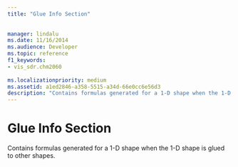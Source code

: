```yaml
---
title: "Glue Info Section"
 
 
manager: lindalu
ms.date: 11/16/2014
ms.audience: Developer
ms.topic: reference
f1_keywords:
- vis_sdr.chm2060
 
ms.localizationpriority: medium
ms.assetid: a1ed2846-a358-5515-a34d-66e0cc6e56d3
description: "Contains formulas generated for a 1-D shape when the 1-D shape is glued to other shapes."
---
```


# Glue Info Section

Contains formulas generated for a 1-D shape when the 1-D shape is glued to other shapes.
  

